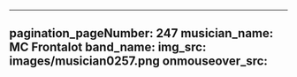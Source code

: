 ------
pagination_pageNumber: 247
musician_name: MC Frontalot
band_name: 
img_src: images/musician0257.png
onmouseover_src: 
------